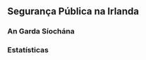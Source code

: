 Segurança Pública na Irlanda
--------------------------------------------------------------------------------------------------------------------------------------------

### An Garda Síochána

### Estatísticas
